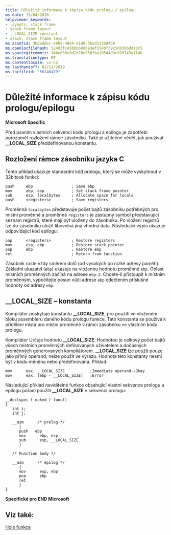 ```yaml
---
title: Důležité informace k zápisu kódu prologu / epilogu
ms.date: 11/04/2016
helpviewer_keywords:
- layouts, stack frame
- stack frame layout
- __LOCAL_SIZE constant
- stack, stack frame layout
ms.assetid: 3b8addec-e809-48e4-b1d0-5bad133bd4b8
ms.openlocfilehash: 52403fc45bbb68d693ef154bf39c5dd366dd10c5
ms.sourcegitcommit: f4be868c0d1d78e550fba105d4d3c993743a1f4b
ms.translationtype: MT
ms.contentlocale: cs-CZ
ms.lasthandoff: 02/12/2019
ms.locfileid: "56146479"
---
```

# <a name="considerations-when-writing-prologepilog-code"></a>Důležité informace k zápisu kódu prologu/epilogu

**Microsoft Specific**

Před psaním vlastních sekvencí kódu prologu a epilogu je zapotřebí porozumět rozložení rámce zásobníku. Také je užitečné vědět, jak používat **__LOCAL_SIZE** předdefinovanou konstantu.

##  <a name="_clang_c_stack_frame_layout"></a> Rozložení rámce zásobníku jazyka C

Tento příklad ukazuje standardní kód prologu, který se může vyskytnout v 32bitové funkci:

```
push     ebp                 ; Save ebp
mov      ebp, esp            ; Set stack frame pointer
sub      esp, localbytes     ; Allocate space for locals
push     <registers>         ; Save registers
```

Proměnná `localbytes` představuje počet bajtů zásobníku potřebných pro místní proměnné a proměnná `registers` je zástupný symbol představující seznam registrů, které mají být uloženy do zásobníku. Po vložení registrů lze do zásobníku uložit libovolná jiná vhodná data. Následující výpis ukazuje odpovídající kód epilogu:

```
pop      <registers>         ; Restore registers
mov      esp, ebp            ; Restore stack pointer
pop      ebp                 ; Restore ebp
ret                          ; Return from function
```

Zásobník roste vždy směrem dolů (od vysokých po nízké adresy paměti). Základní ukazatel (`ebp`) ukazuje na vloženou hodnotu proměnné `ebp`. Oblast místních proměnných začíná na adrese `ebp-2`. Chcete-li přistoupit k místním proměnným, vypočítejte posun vůči adrese `ebp` odečtením příslušné hodnoty od adresy `ebp`.

##  <a name="_clang_the___local_size_constant"></a> __LOCAL_SIZE – konstanta

Kompilátor poskytuje konstantu **__LOCAL_SIZE**, pro použití ve vloženém bloku assembleru daného kódu prologu funkce. Tato konstanta se používá k přidělení místa pro místní proměnné v rámci zásobníku ve vlastním kódu prologu.

Kompilátor Určuje hodnotu **__LOCAL_SIZE**. Hodnotou je celkový počet bajtů všech místních proměnných definovaných uživatelem a dočasných proměnných generovaných kompilátorem. **__LOCAL_SIZE** lze použít pouze jako přímý operand; nelze použít ve výrazu. Hodnota této konstanty nesmí být v kódu měněna nebo předefinována. Příklad:

```
mov      eax, __LOCAL_SIZE           ;Immediate operand--Okay
mov      eax, [ebp - __LOCAL_SIZE]   ;Error
```

Následující příklad neviditelné funkce obsahující vlastní sekvence prologu a epilogu pořadí použití **__LOCAL_SIZE** v sekvenci prologu:

```
__declspec ( naked ) func()
{
   int i;
   int j;

   __asm      /* prolog */
      {
      push   ebp
      mov      ebp, esp
      sub      esp, __LOCAL_SIZE
      }

   /* Function body */

   __asm      /* epilog */
      {
      mov      esp, ebp
      pop      ebp
      ret
      }
}
```

**Specifické pro END Microsoft**

## <a name="see-also"></a>Viz také:

[Holé funkce](../c-language/naked-functions.md)
